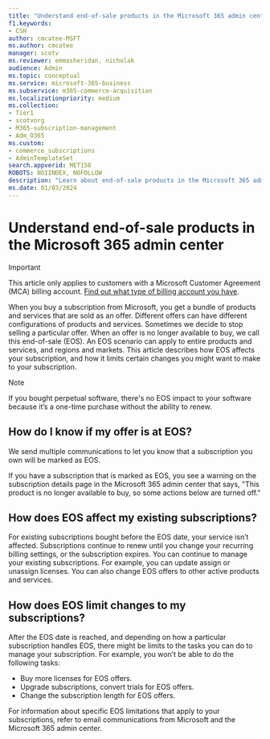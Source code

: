 ```yaml
---
title: "Understand end-of-sale products in the Microsoft 365 admin center"
f1.keywords:
- CSH
author: cmcatee-MSFT
ms.author: cmcatee
manager: scotv
ms.reviewer: emmasheridan, nicholak
audience: Admin
ms.topic: conceptual
ms.service: microsoft-365-business
ms.subservice: m365-commerce-acquisition
ms.localizationpriority: medium
ms.collection:
- Tier1
- scotvorg
- M365-subscription-management
- Adm_O365
ms.custom: 
- commerce_subscriptions
- AdminTemplateSet
search.appverid: MET150
ROBOTS: NOIINDEX, NOFOLLOW
description: "Learn about end-of-sale products in the Microsoft 365 admin center."
ms.date: 01/03/2024
---
```


# Understand end-of-sale products in the Microsoft 365 admin center

> [!IMPORTANT]
> This article only applies to customers with a Microsoft Customer Agreement (MCA) billing account. [Find out what type of billing account you have](../manage-billing-accounts.md#view-my-billing-accounts).

When you buy a subscription from Microsoft, you get a bundle of products and services that are sold as an offer. Different offers can have different configurations of products and services. Sometimes we decide to stop selling a particular offer. When an offer is no longer available to buy, we call this end-of-sale (EOS). An EOS scenario can apply to entire products and services, and regions and markets. This article describes how EOS affects your subscription, and how it limits certain changes you might want to make to your subscription.

> [!NOTE]
> If you bought perpetual software, there's no EOS impact to your software because it’s a one-time purchase without the ability to renew.

## How do I know if my offer is at EOS?

We send multiple communications to let you know that a subscription you own will be marked as EOS.

If you have a subscription that is marked as EOS, you see a warning on the subscription details page in the Microsoft 365 admin center that says, "This product is no longer available to buy, so some actions below are turned off."

## How does EOS affect my existing subscriptions?

For existing subscriptions bought before the EOS date, your service isn’t affected. Subscriptions continue to renew until you change your recurring billing settings, or the subscription expires. You can continue to manage your existing subscriptions. For example, you can update assign or unassign licenses. You can also change EOS offers to other active products and services.

## How does EOS limit changes to my subscriptions?

After the EOS date is reached, and depending on how a particular subscription handles EOS, there might be limits to the tasks you can do to manage your subscription. For example, you won’t be able to do the following tasks:

- Buy more licenses for EOS offers.
- Upgrade subscriptions, convert trials for EOS offers.
- Change the subscription length for EOS offers.  

For information about specific EOS limitations that apply to your subscriptions, refer to email communications from Microsoft and the Microsoft 365 admin center.
